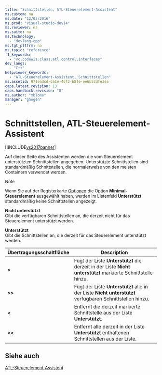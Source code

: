 ```yaml
---
title: "Schnittstellen, ATL-Steuerelement-Assistent"
ms.custom: na
ms.date: "12/03/2016"
ms.prod: "visual-studio-dev14"
ms.reviewer: na
ms.suite: na
ms.technology: 
  - "devlang-cpp"
ms.tgt_pltfrm: na
ms.topic: "reference"
f1_keywords: 
  - "vc.codewiz.class.atl.control.interfaces"
dev_langs: 
  - "C++"
helpviewer_keywords: 
  - "ATL-Steuerelement-Assistent, Schnittstellen"
ms.assetid: 971eadcd-6a1e-46f2-b8fe-ee6b53dfe3ea
caps.latest.revision: 13
caps.handback.revision: "8"
ms.author: "mblome"
manager: "ghogen"
---
```

# Schnittstellen, ATL-Steuerelement-Assistent
[!INCLUDE[vs2017banner](../../assembler/inline/includes/vs2017banner.md)]

Auf dieser Seite des Assistenten werden die vom Steuerelement unterstützten Schnittstellen angegeben.  Unterstützte Schnittstellen sind standardmäßig Schnittstellen, die normalerweise von den meisten Containern verwendet werden.  
  
> [!NOTE]
>  Wenn Sie auf der Registerkarte [Optionen](../../atl/reference/options-atl-control-wizard.md) die Option **Minimal\-Steuerelement** ausgewählt haben, werden im Listenfeld **Unterstützt** standardmäßig keine Schnittstellen angezeigt.  
  
 **Nicht unterstützt**  
 Gibt die verfügbaren Schnittstellen an, die derzeit nicht für das Steuerelement unterstützt werden.  
  
 **Unterstützt**  
 Gibt die Schnittstellen an, die derzeit für das Steuerelement unterstützt werden.  
  
|Übertragungsschaltfläche|Description|  
|------------------------------|-----------------|  
|**\>**|Fügt der Liste **Unterstützt** die derzeit in der Liste **Nicht unterstützt** markierte Schnittstelle hinzu.|  
|**\>\>**|Fügt der Liste **Unterstützt** alle in der Liste **Nicht unterstützt** verfügbaren Schnittstellen hinzu.|  
|**\<**|Entfernt die derzeit markierte Schnittstelle aus der Liste **Unterstützt**.|  
|**\<\<**|Entfernt alle derzeit in der Liste **Unterstützt** enthaltenen Schnittstellen aus der Liste.|  
  
## Siehe auch  
 [ATL\-Steuerelement\-Assistent](../../atl/reference/atl-control-wizard.md)